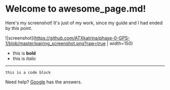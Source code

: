 # Welcome to awesome_page.md!

Here's my screenshot! It's just of my work, since my guide and I had ended by this point.

![screenshot](https://github.com/ATXkatrina/phase-0-GPS-1/blob/master/pairing_screenshot.png?raw=true | width=150)

* this is **bold**
* this is *italic*

---
    this is a code block

Need help? [Google](http://stackoverflow.com/) has the answers.


